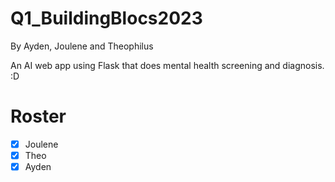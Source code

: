 # Q1_BuildingBlocs2023
By Ayden, Joulene and Theophilus

An AI web app using Flask that does mental health screening and diagnosis. :D

# Roster
- [x] Joulene
- [x] Theo
- [x] Ayden
